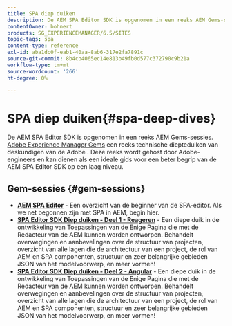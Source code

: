 ```yaml
---
title: SPA diep duiken
description: De AEM SPA Editor SDK is opgenomen in een reeks AEM Gems-sessies. Deze reeks wordt gehost door Adobe-engineers en kan dienen als een ideale gids voor een beter begrip van de AEM SPA Editor SDK op een laag niveau, gehost door Adobe-engineers.
contentOwner: bohnert
products: SG_EXPERIENCEMANAGER/6.5/SITES
topic-tags: spa
content-type: reference
exl-id: aba1dc0f-eab1-40aa-8ab6-317e2fa7891c
source-git-commit: 8b4cb4065ec14e813b49fb0d577c372790c9b21a
workflow-type: tm+mt
source-wordcount: '266'
ht-degree: 0%

---
```


# SPA diep duiken{#spa-deep-dives}

De AEM SPA Editor SDK is opgenomen in een reeks AEM Gems-sessies. [Adobe Experience Manager Gems](https://helpx.adobe.com/experience-manager/kt/eseminars/gems/aem-index.html) een reeks technische diepteduiken van deskundigen van de Adobe . Deze reeks wordt gehost door Adobe-engineers en kan dienen als een ideale gids voor een beter begrip van de AEM SPA Editor SDK op een laag niveau.

## Gem-sessies {#gem-sessions}

* **[AEM SPA Editor](https://helpx.adobe.com/experience-manager/kt/eseminars/gems/aem-spa-editor.html)** - Een overzicht van de beginner van de SPA-editor. Als we net begonnen zijn met SPA in AEM, begin hier.
* **[SPA Editor SDK Diep duiken - Deel 1 - Reageren](https://helpx.adobe.com/experience-manager/kt/eseminars/gems/SPA-Editor-SDK-Deep-Dive-React.html)** - Een diepe duik in de ontwikkeling van Toepassingen van de Enige Pagina die met de Redacteur van de AEM kunnen worden ontworpen. Behandelt overwegingen en aanbevelingen over de structuur van projecten, overzicht van alle lagen die de architectuur van een project, de rol van AEM en SPA componenten, structuur en zeer belangrijke gebieden JSON van het modelvoorwerp, en meer vormen!
* **[SPA Editor SDK Diep duiken - Deel 2 - Angular](https://helpx.adobe.com/experience-manager/kt/eseminars/gems/SPA-Editor-SDK-Deep-Dive-Angular.html)** - Een diepe duik in de ontwikkeling van Toepassingen van de Enige Pagina die met de Redacteur van de AEM kunnen worden ontworpen. Behandelt overwegingen en aanbevelingen over de structuur van projecten, overzicht van alle lagen die de architectuur van een project, de rol van AEM en SPA componenten, structuur en zeer belangrijke gebieden JSON van het modelvoorwerp, en meer vormen!
